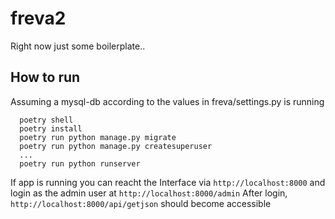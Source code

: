 # freva2

Right now just some boilerplate..

## How to run

Assuming a mysql-db according to the values in freva/settings.py is running

```
  poetry shell
  poetry install
  poetry run python manage.py migrate
  poetry run python manage.py createsuperuser
  ...
  poetry run python runserver

```

If app is running you can reacht the Interface via `http://localhost:8000` and login as the admin user at `http://localhost:8000/admin`
After login, `http://localhost:8000/api/getjson` should become accessible

